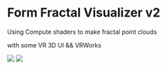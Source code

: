 # Form Fractal Visualizer v2

Using Compute shaders to make fractal point clouds

with some VR 3D UI && VRWorks 


![](https://github.com/nshelton/form2/blob/master/color7.png)
![](https://github.com/nshelton/form2/blob/master/color5.png)
